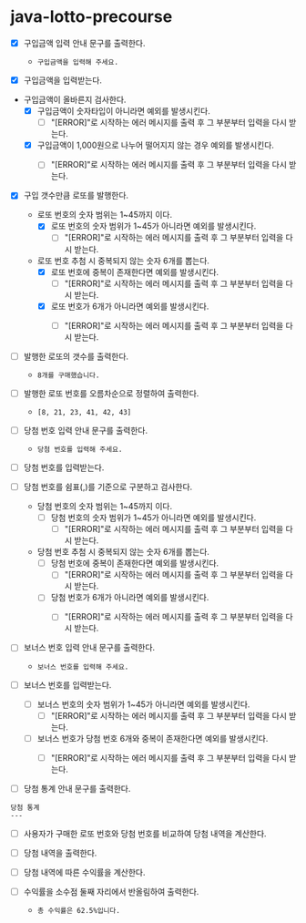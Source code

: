 # java-lotto-precourse

- [x] 구입금액 입력 안내 문구를 출력한다.
  - `구입금액을 입력해 주세요.`


- [x] 구입금액을 입력받는다.


-  구입금액이 올바른지 검사한다.
   - [x] 구입금액이 숫자타입이 아니라면 예외를 발생시킨다.
     - [ ] "[ERROR]"로 시작하는 에러 메시지를 출력 후 그 부분부터 입력을 다시 받는다.
   - [x] 구입금액이 1,000원으로 나누어 떨어지지 않는 경우 예외를 발생시킨다.
     - [ ] "[ERROR]"로 시작하는 에러 메시지를 출력 후 그 부분부터 입력을 다시 받는다.


- [x] 구입 갯수만큼 로또를 발행한다.
  - 로또 번호의 숫자 범위는 1~45까지 이다. 
    - [x] 로또 번호의 숫자 범위가 1~45가 아니라면 예외를 발생시킨다.
      - [ ] "[ERROR]"로 시작하는 에러 메시지를 출력 후 그 부분부터 입력을 다시 받는다.
  - 로또 번호 추첨 시 중복되지 않는 숫자 6개를 뽑는다.
    - [x] 로또 번호에 중복이 존재한다면 예외를 발생시킨다.
      - [ ] "[ERROR]"로 시작하는 에러 메시지를 출력 후 그 부분부터 입력을 다시 받는다.
    - [x] 로또 번호가 6개가 아니라면 예외를 발생시킨다.
        - [ ] "[ERROR]"로 시작하는 에러 메시지를 출력 후 그 부분부터 입력을 다시 받는다.


- [ ] 발행한 로또의 갯수를 출력한다.
  - `8개를 구매했습니다.`


- [ ] 발행한 로또 번호를 오름차순으로 정렬하여 출력한다.
  - `[8, 21, 23, 41, 42, 43]` 


- [ ] 당첨 번호 입력 안내 문구를 출력한다.
  - `당첨 번호를 입력해 주세요.`


- [ ] 당첨 번호를 입력받는다.


- [ ] 당첨 번호를 쉼표(,)를 기준으로 구분하고 검사한다.
    - 당첨 번호의 숫자 범위는 1~45까지 이다.
        - [ ] 당첨 번호의 숫자 범위가 1~45가 아니라면 예외를 발생시킨다.
            - [ ] "[ERROR]"로 시작하는 에러 메시지를 출력 후 그 부분부터 입력을 다시 받는다.
    - 당첨 번호 추첨 시 중복되지 않는 숫자 6개를 뽑는다.
        - [ ] 당첨 번호에 중복이 존재한다면 예외를 발생시킨다.
            - [ ] "[ERROR]"로 시작하는 에러 메시지를 출력 후 그 부분부터 입력을 다시 받는다.
        - [ ] 당첨 번호가 6개가 아니라면 예외를 발생시킨다.
            - [ ] "[ERROR]"로 시작하는 에러 메시지를 출력 후 그 부분부터 입력을 다시 받는다.


- [ ] 보너스 번호 입력 안내 문구를 출력한다.
  - `보너스 번호를 입력해 주세요.`


- [ ] 보너스 번호를 입력받는다.
    - [ ] 보너스 번호의 숫자 범위가 1~45가 아니라면 예외를 발생시킨다.
      - [ ] "[ERROR]"로 시작하는 에러 메시지를 출력 후 그 부분부터 입력을 다시 받는다.
    - [ ] 보너스 번호가 당첨 번호 6개와 중복이 존재한다면 예외를 발생시킨다.
      - [ ] "[ERROR]"로 시작하는 에러 메시지를 출력 후 그 부분부터 입력을 다시 받는다.


- [ ] 당첨 통계 안내 문구를 출력한다.
```
당첨 통계
---
```


- [ ] 사용자가 구매한 로또 번호와 당첨 번호를 비교하여 당첨 내역을 계산한다.


- [ ] 당첨 내역을 출력한다.


- [ ] 당첨 내역에 따른 수익률을 계산한다.


- [ ] 수익률을 소수점 둘째 자리에서 반올림하여 출력한다.
  - `총 수익률은 62.5%입니다.`